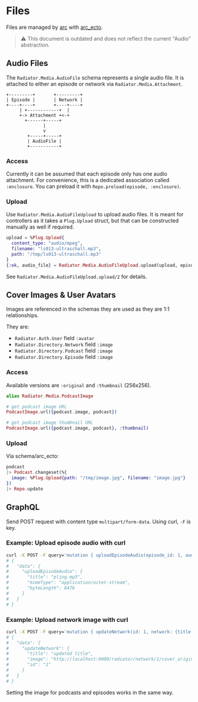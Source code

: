 # Files

Files are managed by [arc] with [arc_ecto].

> ⚠️ This document is outdated and does not reflect the current "Audio" abstraction.

## Audio Files

The `Radiator.Media.AudioFile` schema represents a single audio file. It is attached to either an episode or network via `Radiator.Media.Attachment`.

    +---------+       +---------+
    | Episode |       | Network |
    +----+----+       +----+----+
         | +------------+  |
         +-> Attachment +<-+
           +------+-----+
                  |
                  v
            +-----+-----+
            | AudioFile |
            +-----------+

### Access

Currently it can be assumed that each episode only has one audio attachment. For convenience, this is a dedicated association called `:enclosure`. You can preload it with `Repo.preload(episode, :enclosure)`.

### Upload

Use `Radiator.Media.AudioFileUpload` to upload audio files. It is meant for controllers as it takes a `Plug.Upload` struct, but that can be constructed manually as well if required.

```elixir
upload = %Plug.Upload{
  content_type: "audio/mpeg",
  filename: "ls013-ultraschall.mp3",
  path: "/tmp/ls013-ultraschall.mp3"
}
{:ok, audio_file} = Radiator.Media.AudioFileUpload.upload(upload, episode)
```

See `Radiator.Media.AudioFileUpload.upload/2` for details.

## Cover Images & User Avatars

Images are referenced in the schemas they are used as they are 1:1 relationships.

They are:

- `Radiator.Auth.User` field `:avatar`
- `Radiator.Directory.Network` field `:image`
- `Radiator.Directory.Podcast` field `:image`
- `Radiator.Directory.Episode` field `:image`

### Access

Available versions are `:original` and `:thumbnail` (256x256).

```elixir
alias Radiator.Media.PodcastImage

# get podcast image URL
PodcastImage.url({podcast.image, podcast})

# get podcast image thumbnail URL
PodcastImage.url({podcast.image, podcast}, :thumbnail)
```

### Upload

Via schema/arc_ecto:

```elixir
podcast
|> Podcast.changeset(%{
  image: %Plug.Upload{path: "/tmp/image.jpg", filename: "image.jpg"}
})
|> Repo.update
```

## GraphQL

Send POST request with content type `multipart/form-data`. Using curl, `-F` is key.

### Example: Upload episode audio with curl

```bash
curl -X POST -F query='mutation { uploadEpisodeAudio(episode_id: 1, audio: "myupload") {mimeType byteLength title } }'  -F myupload=@test/fixtures/pling.mp3 localhost:4000/api/graphql
# {
#   "data": {
#     "uploadEpisodeAudio": {
#       "title": "pling.mp3",
#       "mimeType": "application/octet-stream",
#       "byteLength": 8476
#     }
#   }
# }
```

### Example: Upload network image with curl

```bash
curl -X POST -F query='mutation { updateNetwork(id: 1, network: {title: "updated title", image: "myupload"}) { id title image }}'  -F myupload=@test/fixtures/image.jpg localhost:4000/api/graphql
# {
#   "data": {
#     "updateNetwork": {
#       "title": "updated title",
#       "image": "http://localhost:9000/radiator/network/1/cover_original.jpg?v=63723926016",
#       "id": "1"
#     }
#   }
# }
```

Setting the image for podcasts and episodes works in the same way.

[arc]: https://hex.pm/packages/arc
[arc_ecto]: https://hex.pm/packages/arc_ecto
